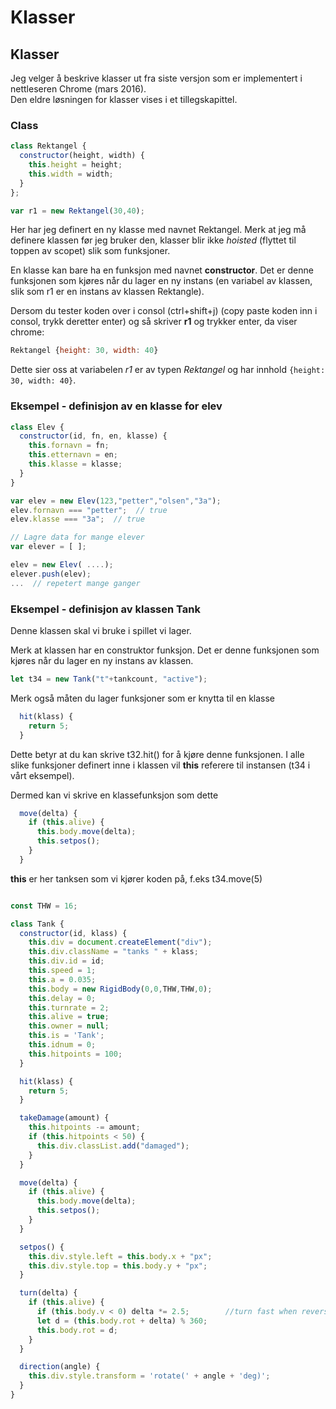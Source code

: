 # Klasser



## Klasser <a id="klasser"></a>

Jeg velger å beskrive klasser ut fra siste versjon som er implementert i nettleseren Chrome \(mars 2016\).  
Den eldre løsningen for klasser vises i et tillegskapittel.

### Class <a id="class"></a>

```javascript
class Rektangel {
  constructor(height, width) {
    this.height = height;
    this.width = width;
  }
};

var r1 = new Rektangel(30,40);
```

Her har jeg definert en ny klasse med navnet Rektangel. Merk at jeg må definere klassen før jeg bruker den, klasser blir ikke _hoisted_ \(flyttet til toppen av scopet\) slik som funksjoner.

En klasse kan bare ha en funksjon med navnet **constructor**. Det er denne funksjonen som kjøres når du lager en ny instans \(en variabel av klassen, slik som r1 er en instans av klassen Rektangle\).

Dersom du tester koden over i consol \(ctrl+shift+j\) \(copy paste koden inn i consol, trykk deretter enter\) og så skriver **r1** og trykker enter, da viser chrome:

```javascript
Rektangel {height: 30, width: 40}
```

Dette sier oss at variabelen _r1_ er av typen _Rektangel_ og har innhold `{height: 30, width: 40}`.

### Eksempel - definisjon av en klasse for elev <a id="eksempel---definisjon-av-en-klasse-for-elev"></a>

```javascript
class Elev {
  constructor(id, fn, en, klasse) {
    this.fornavn = fn;
    this.etternavn = en;
    this.klasse = klasse;
  }
}

var elev = new Elev(123,"petter","olsen","3a");
elev.fornavn === "petter";  // true
elev.klasse === "3a";  // true

// Lagre data for mange elever
var elever = [ ];

elev = new Elev( ....);
elever.push(elev);
...  // repetert mange ganger
```

### Eksempel - definisjon av klassen Tank <a id="eksempel---definisjon-av-klassen-tank"></a>

Denne klassen skal vi bruke i spillet vi lager.

Merk at klassen har en construktor funksjon. Det er denne funksjonen som kjøres når du lager en ny instans av klassen.

```javascript
let t34 = new Tank("t"+tankcount, "active");
```

Merk også måten du lager funksjoner som er knytta til en klasse

```javascript
  hit(klass) {
    return 5;
  }
```

Dette betyr at du kan skrive t32.hit\(\) for å kjøre denne funksjonen. I alle slike funksjoner definert inne i klassen vil **this** referere til instansen \(t34 i vårt eksempel\).

Dermed kan vi skrive en klassefunksjon som dette

```javascript
  move(delta) {
    if (this.alive) {
      this.body.move(delta);
      this.setpos();
    }
  }
```

**this** er her tanksen som vi kjører koden på, f.eks t34.move\(5\)

```javascript

const THW = 16;

class Tank {
  constructor(id, klass) {
    this.div = document.createElement("div");
    this.div.className = "tanks " + klass;
    this.div.id = id;
    this.speed = 1;
    this.a = 0.035;
    this.body = new RigidBody(0,0,THW,THW,0);
    this.delay = 0;
    this.turnrate = 2;
    this.alive = true;
    this.owner = null;
    this.is = 'Tank';
    this.idnum = 0;
    this.hitpoints = 100;
  }

  hit(klass) {
    return 5;
  }

  takeDamage(amount) {
    this.hitpoints -= amount;
    if (this.hitpoints < 50) {
      this.div.classList.add("damaged");  
    }
  }

  move(delta) {
    if (this.alive) {
      this.body.move(delta);
      this.setpos();
    }
  }

  setpos() {
    this.div.style.left = this.body.x + "px";
    this.div.style.top = this.body.y + "px";
  }

  turn(delta) {
    if (this.alive) {
      if (this.body.v < 0) delta *= 2.5;        //turn fast when reversing
      let d = (this.body.rot + delta) % 360;
      this.body.rot = d;
    }
  }

  direction(angle) {
    this.div.style.transform = 'rotate(' + angle + 'deg)';
  }
}
```

